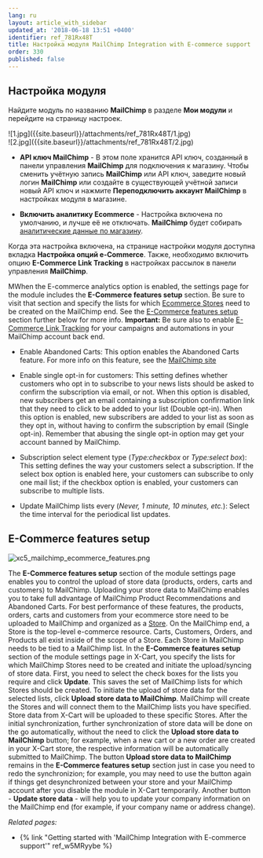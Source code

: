 ```yaml
---
lang: ru
layout: article_with_sidebar
updated_at: '2018-06-18 13:51 +0400'
identifier: ref_781Rx48T
title: Настройка модуля MailChimp Integration with E-commerce support
order: 330
published: false
---
```

## Настройка модуля

Найдите модуль по названию **MailChimp** в разделе **Мои модули** и перейдите на страницу настроек.

<div class="ui stackable two column grid">
  <div class="column" markdown="span">![1.jpg]({{site.baseurl}}/attachments/ref_781Rx48T/1.jpg)
</div>
  <div class="column" markdown="span">![2.jpg]({{site.baseurl}}/attachments/ref_781Rx48T/2.jpg)
</div>
</div>
   
   * **API ключ MailChimp**  - В этом поле хранится API ключ, созданный в панели управления **MailChimp** для подключения к магазину. Чтобы сменить учётную запись **MailChimp** или API ключ, заведите новый логин **MailChimp** или создайте в существующей учётной записи новый API ключ и нажмите **Переподключить аккаунт MailChimp** в настройках модуля в магазине.
   
   * **Включить аналитику Ecommerce** - Настройка включена по умолчанию, и лучше её не отключать. **MailChimp** будет собирать [аналитические данные по магазину](https://mailchimp.com/help/sell-more-stuff-with-mailchimp/ "Настройка модуля MailChimp Integration with E-commerce support"). 
   
 Когда эта настройка включена, на странице настройки модуля доступна вкладка **Настройка опций e-Commerce**. Также, необходимо включить опцию **E-Commerce Link Tracking** в настройках рассылок в панели управления **MailChimp**. 
 
 МWhen the E-commerce analytics option is enabled, the settings page for the module includes the **E-Commerce features setup** section. Be sure to visit that section and specify the lists for which [Ecommerce Stores](https://developer.mailchimp.com/documentation/mailchimp/reference/ecommerce/stores/) need to be created on the MailChimp end. See the [E-Commerce features setup](#E-Commerce_features_setup) section further below for more info. 
   **Important:** Be sure also to enable [E-Commerce Link Tracking](http://kb.mailchimp.com/integrations/e-commerce/use-mailchimp-for-e-commerce "Use MailChimp for E-Commerce") for your campaigns and automations in your MailChimp account back end.
   
   * Enable Abandoned Carts:  This option enables the Abandoned Carts feature. For more info on this feature, see the [MailChimp site](https://mailchimp.com/features/abandoned-cart/ "Abandoned Cart")
   
   * Enable single opt-in for customers: This setting defines whether customers who opt in to subscribe to your news lists should be asked to confirm the subscription via email, or not. When this option is disabled, new subscribers get an email containing a subscription confirmation link that they need to click to be added to your list (Double opt-in). When this option is enabled, new subscribers are added to your list as soon as they opt in, without having to confirm the subscription by email (Single opt-in). Remember that abusing the single opt-in option may get your account banned by MailChimp.
   
* Subscription select element type (_Type:checkbox_ or _Type:select box_): This setting defines the way your customers select a subscription. If the select box option is enabled here, your customers can subscribe to only one mail list; if the checkbox option is enabled, your customers can subscribe to multiple lists.

* Update MailChimp lists every (_Never, 1 minute, 10 minutes, etc._): Select the time interval for the periodical list updates.

## E-Commerce features setup
![xc5_mailchimp_ecommerce_features.png]({{site.baseurl}}/attachments/ref_ST1QnErC/xc5_mailchimp_ecommerce_features.png)

The **E-Commerce features setup** section of the module settings page enables you to control the upload of store data (products, orders, carts and customers) to MailChimp. Uploading your store data to MailChimp enables you to take full advantage of MailChimp Product Recommendations and Abandoned Carts. For best performance of these features, the products, orders, carts and customers from your ecommerce store need to be uploaded to MailChimp and organized as a [Store](https://developer.mailchimp.com/documentation/mailchimp/reference/ecommerce/stores/). On the MailChimp end, a Store is the top-level e-commerce resource. Carts, Customers, Orders, and Products all exist inside of the scope of a Store. 
Each Store in MailChimp needs to be tied to a MailChimp list. In the **E-Commerce features setup** section of the module settings page in X-Cart, you specify the lists for which MailChimp Stores need to be created and initiate the upload/syncing of store data. First, you need to select the check boxes for the lists you require and click **Update**. This saves the set of MailChimp lists for which Stores should be created. To initiate the upload of store data for the selected lists, click **Upload store data to MailChimp**. MailChimp will create the Stores and will connect them to the MailChimp lists you have specified. Store data from X-Cart will be uploaded to these specific Stores. After the initial synchronization, further synchronization of store data will be done on the go automatically, without the need to click the **Upload store data to MailChimp** button; for example, when a new cart or a new order are created in your X-Cart store, the respective information will be automatically submitted to MailChimp. The button **Upload store data to MailChimp** remains in the **E-Commerce features setup** section just in case you need to redo the synchronizion; for example, you may need to use the button again if things get desynchronized between your store and your MailChimp account after you disable the module in X-Cart temporarily. Another button - **Update store data** - will help you to update your company information on the MailChimp end (for example, if your company name or address change).

_Related pages:_

*   {% link "Getting started with 'MailChimp Integration with E-commerce support'" ref_w5MRyybe %}
